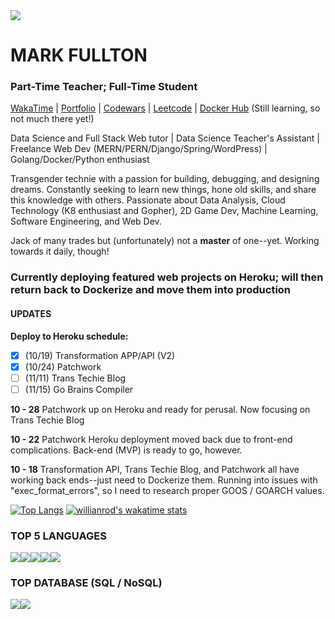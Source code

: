 <img src="https://github.com/themarkfullton/portfolio/blob/master/public/images/adventureBanner.png?raw=true">

# MARK FULLTON

### Part-Time Teacher; Full-Time Student
            
[WakaTime](https://wakatime.com/@themarkfullton) | [Portfolio](https://themarkfullton.github.io/vue-portfolio/) | [Codewars](https://www.codewars.com/users/Duskconductor) | [Leetcode](https://leetcode.com/duskconductor/) | [Docker Hub](https://hub.docker.com/u/duskconductor) (Still learning, so not much there yet!)

Data Science and Full Stack Web tutor | Data Science Teacher's Assistant | Freelance Web Dev (MERN/PERN/Django/Spring/WordPress) | Golang/Docker/Python enthusiast

Transgender technie with a passion for building, debugging, and designing dreams. Constantly seeking to learn new things, hone old skills, and share this knowledge with others. Passionate about Data Analysis, Cloud Technology (K8 enthusiast and Gopher), 2D Game Dev, Machine Learning, Software Engineering, and Web Dev.  

Jack of many trades but (unfortunately) not a __master__ of one--yet. Working towards it daily, though! 

### Currently deploying featured web projects on Heroku; will then return back to Dockerize and move them into production

#### UPDATES

**Deploy to Heroku schedule:**
- [x] (10/19) Transformation APP/API (V2)
- [x] (10/24) Patchwork
- [ ] (11/11) Trans Techie Blog
- [ ] (11/15) Go Brains Compiler

**10 - 28** Patchwork up on Heroku and ready for perusal. Now focusing on Trans Techie Blog

**10 - 22** Patchwork Heroku deployment moved back due to front-end complications. Back-end (MVP) is ready to go, however.

**10 - 18** Transformation API, Trans Techie Blog, and Patchwork all have working back ends--just need to Dockerize them. Running into issues with "exec_format_errors", so I need to research proper GOOS / GOARCH values.


[![Top Langs](https://github-readme-stats.vercel.app/api/top-langs/?username=themarkfullton&langs_count=8&hide=handlebars,css,html&count_private=true&layout=compact)](https://github.com/anuraghazra/github-readme-stats) [![willianrod's wakatime stats](https://github-readme-stats.vercel.app/api/wakatime?username=themarkfullton)](https://github.com/anuraghazra/github-readme-stats)



### TOP 5 LANGUAGES 

<img src="https://img.shields.io/badge/javascript%20-%23323330.svg?&style=for-the-badge&logo=javascript&logoColor=%23F7DF1E" /><img src="https://img.shields.io/badge/python%20-%2314354C.svg?&style=for-the-badge&logo=python&logoColor=white" /><img src="https://img.shields.io/badge/go-%2300ADD8.svg?&style=for-the-badge&logo=go&logoColor=white" /><img src="https://img.shields.io/badge/java-%23ED8B00.svg?&style=for-the-badge&logo=java&logoColor=white" /><img src="https://img.shields.io/badge/c++%20-%2300599C.svg?&style=for-the-badge&logo=c%2B%2B&logoColor=white" />

### TOP DATABASE (SQL / NoSQL)

<img src="https://img.shields.io/badge/postgres-%23316192.svg?&style=for-the-badge&logo=postgresql&logoColor=white" /><img src="https://img.shields.io/badge/MongoDB-%234ea94b.svg?&style=for-the-badge&logo=mongodb&logoColor=white" />
